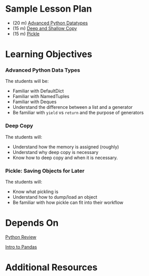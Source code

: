 # Sample Lesson Plan

- (20 m) [Advanced Python Datatypes](advanced_python_datatypes.ipynb)
- (15 m) [Deep and Shallow Copy](deep_and_shallow_copy.ipynb)
- (15 m) [Pickle](pickle_saving_objects_for_later.ipynb)

# Learning Objectives

### Advanced Python Data Types

The students will be:

- Familiar with DefaultDict
- Familiar with NamedTuples
- Familiar with Deques
- Understand the difference between a list and a generator
- Be familiar with `yield` vs `return` and the purpose of generators

### Deep Copy

The students will:

- Understand how the memory is assigned (roughly)
- Understand why deep copy is necessary
- Know how to deep copy and when it is necessary.

### Pickle: Saving Objects for Later

The students will:

- Know what pickling is
- Understand how to dump/load an object
- Be familiar with how pickle can fit into their workflow

# Depends On

[Python Review](https://github.com/thisismetis/dscurriculum_gamma/tree/master/curriculum/project-01/python-review)

[Intro to Pandas](https://github.com/thisismetis/dscurriculum_gamma/tree/master/curriculum/project-01/pandas-intro)

# Additional Resources